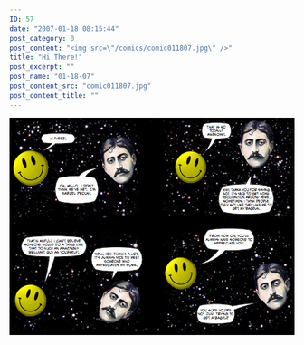 ```yaml
---
ID: 57
date: "2007-01-18 08:15:44"
post_category: 0
post_content: "<img src=\"/comics/comic011807.jpg\" />"
title: "Hi There!"
post_excerpt: ""
post_name: "01-18-07"
post_content_src: "comic011807.jpg"
post_content_title: ""
---
```



[![](/comics-hi-res/comic011807.jpg)](/comics-hi-res/comic011807.jpg "")
